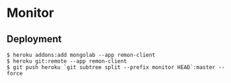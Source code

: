 # Monitor

## Deployment

```
$ heroku addons:add mongolab --app remon-client
$ heroku git:remote --app remon-client
$ git push heroku `git subtree split --prefix monitor HEAD`:master --force
```

